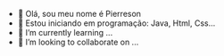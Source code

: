 - 👋 Olá, sou meu nome é Pierreson
- 👀 Estou iniciando em programação: Java, Html, Css...
- 🌱 I’m currently learning ...
- 💞️ I’m looking to collaborate on ...


<!---
Kosl12/Kosl12 is a ✨ special ✨ repository because its `README.md` (this file) appears on your GitHub profile.
You can click the Preview link to take a look at your changes.
--->
